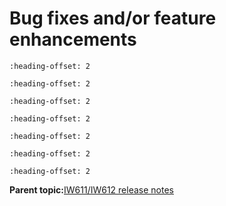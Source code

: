 # Bug fixes and/or feature enhancements


```{include} ../topics/firmware_version_18992p719.md
:heading-offset: 2
```

```{include} ../topics/firmware_version_18992p719_to_18992p499.md
:heading-offset: 2
```

```{include} ../topics/firmware_version_18992p499_to_18992p155.md
:heading-offset: 2
```

```{include} ../topics/firmware_version_18992p155_to_18992p6630.md
:heading-offset: 2
```

```{include} ../topics/firmware_version_18992p6630_to_18993p104.md
:heading-offset: 2
```

```{include} ../topics/firmware_version_18_99_3_p10_5_to_18_99_3_p17_9.md
:heading-offset: 2
```

```{include} ../topics/firmware_version_18_99_3_p17_9_to_18_99_3_p21_154.md
:heading-offset: 2
```

**Parent topic:**[IW611/IW612 release notes](../topics/iw611-iw612-release-notes.md)

